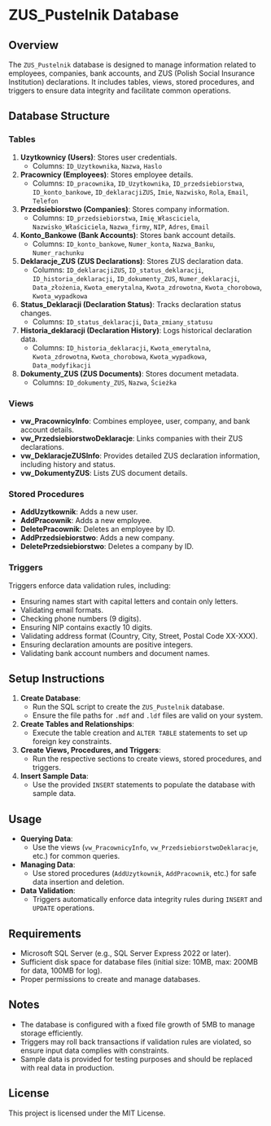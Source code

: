 # ZUS_Pustelnik Database

## Overview

The `ZUS_Pustelnik` database is designed to manage information related to employees, companies, bank accounts, and ZUS (Polish Social Insurance Institution) declarations. It includes tables, views, stored procedures, and triggers to ensure data integrity and facilitate common operations.

## Database Structure

### Tables

1. **Uzytkownicy (Users)**: Stores user credentials.
   - Columns: `ID_Uzytkownika`, `Nazwa`, `Haslo`
2. **Pracownicy (Employees)**: Stores employee details.
   - Columns: `ID_pracownika`, `ID_Uzytkownika`, `ID_przedsiebiorstwa`, `ID_konto_bankowe`, `ID_deklaracjiZUS`, `Imie`, `Nazwisko`, `Rola`, `Email`, `Telefon`
3. **Przedsiebiorstwo (Companies)**: Stores company information.
   - Columns: `ID_przedsiebiorstwa`, `Imię_Własciciela`, `Nazwisko_Właściciela`, `Nazwa_firmy`, `NIP`, `Adres`, `Email`
4. **Konto_Bankowe (Bank Accounts)**: Stores bank account details.
   - Columns: `ID_konto_bankowe`, `Numer_konta`, `Nazwa_Banku`, `Numer_rachunku`
5. **Deklaracje_ZUS (ZUS Declarations)**: Stores ZUS declaration data.
   - Columns: `ID_deklaracjiZUS`, `ID_status_deklaracji`, `ID_historia_deklaracji`, `ID_dokumenty_ZUS`, `Numer_deklaracji`, `Data_złożenia`, `Kwota_emerytalna`, `Kwota_zdrowotna`, `Kwota_chorobowa`, `Kwota_wypadkowa`
6. **Status_Deklaracji (Declaration Status)**: Tracks declaration status changes.
   - Columns: `ID_status_deklaracji`, `Data_zmiany_statusu`
7. **Historia_deklaracji (Declaration History)**: Logs historical declaration data.
   - Columns: `ID_historia_deklaracji`, `Kwota_emerytalna`, `Kwota_zdrowotna`, `Kwota_chorobowa`, `Kwota_wypadkowa`, `Data_modyfikacji`
8. **Dokumenty_ZUS (ZUS Documents)**: Stores document metadata.
   - Columns: `ID_dokumenty_ZUS`, `Nazwa`, `Ścieżka`

### Views

- **vw_PracownicyInfo**: Combines employee, user, company, and bank account details.
- **vw_PrzedsiebiorstwoDeklaracje**: Links companies with their ZUS declarations.
- **vw_DeklaracjeZUSInfo**: Provides detailed ZUS declaration information, including history and status.
- **vw_DokumentyZUS**: Lists ZUS document details.

### Stored Procedures

- **AddUzytkownik**: Adds a new user.
- **AddPracownik**: Adds a new employee.
- **DeletePracownik**: Deletes an employee by ID.
- **AddPrzedsiebiorstwo**: Adds a new company.
- **DeletePrzedsiebiorstwo**: Deletes a company by ID.

### Triggers

Triggers enforce data validation rules, including:

- Ensuring names start with capital letters and contain only letters.
- Validating email formats.
- Checking phone numbers (9 digits).
- Ensuring NIP contains exactly 10 digits.
- Validating address format (Country, City, Street, Postal Code XX-XXX).
- Ensuring declaration amounts are positive integers.
- Validating bank account numbers and document names.

## Setup Instructions

1. **Create Database**:
   - Run the SQL script to create the `ZUS_Pustelnik` database.
   - Ensure the file paths for `.mdf` and `.ldf` files are valid on your system.
2. **Create Tables and Relationships**:
   - Execute the table creation and `ALTER TABLE` statements to set up foreign key constraints.
3. **Create Views, Procedures, and Triggers**:
   - Run the respective sections to create views, stored procedures, and triggers.
4. **Insert Sample Data**:
   - Use the provided `INSERT` statements to populate the database with sample data.

## Usage

- **Querying Data**:
  - Use the views (`vw_PracownicyInfo`, `vw_PrzedsiebiorstwoDeklaracje`, etc.) for common queries.
- **Managing Data**:
  - Use stored procedures (`AddUzytkownik`, `AddPracownik`, etc.) for safe data insertion and deletion.
- **Data Validation**:
  - Triggers automatically enforce data integrity rules during `INSERT` and `UPDATE` operations.

## Requirements

- Microsoft SQL Server (e.g., SQL Server Express 2022 or later).
- Sufficient disk space for database files (initial size: 10MB, max: 200MB for data, 100MB for log).
- Proper permissions to create and manage databases.

## Notes

- The database is configured with a fixed file growth of 5MB to manage storage efficiently.
- Triggers may roll back transactions if validation rules are violated, so ensure input data complies with constraints.
- Sample data is provided for testing purposes and should be replaced with real data in production.

## License

This project is licensed under the MIT License.
